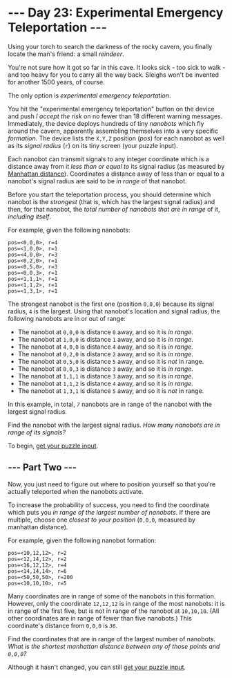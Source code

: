 # --- Day 23: Experimental Emergency Teleportation ---

Using your torch to search the darkness of the rocky cavern, you finally locate the man's friend: a small _reindeer_.

You're not sure how it got so far in this cave. It looks sick - too sick to walk - and too heavy for you to carry all the way back. Sleighs won't be invented for another 1500 years, of course.

The only option is _experimental emergency teleportation_.

You hit the "experimental emergency teleportation" button on the device and push _I accept the risk_ on no fewer than 18 different warning messages. Immediately, the device deploys hundreds of tiny _nanobots_ which fly around the cavern, apparently assembling themselves into a very specific _formation_. The device lists the `X,Y,Z` position (_pos_) for each nanobot as well as its _signal radius_ (`r`) on its tiny screen (your puzzle input).

Each nanobot can transmit signals to any integer coordinate which is a distance away from it _less than or equal to_ its signal radius (as measured by [Manhattan distance](https://en.wikipedia.org/wiki/Taxicab_geometry)). Coordinates a distance away of less than or equal to a nanobot's signal radius are said to be _in range_ of that nanobot.

Before you start the teleportation process, you should determine which nanobot is the _strongest_ (that is, which has the largest signal radius) and then, for that nanobot, the _total number of nanobots that are in range_ of it, _including itself_.

For example, given the following nanobots:
```
pos=<0,0,0>, r=4
pos=<1,0,0>, r=1
pos=<4,0,0>, r=3
pos=<0,2,0>, r=1
pos=<0,5,0>, r=3
pos=<0,0,3>, r=1
pos=<1,1,1>, r=1
pos=<1,1,2>, r=1
pos=<1,3,1>, r=1
```
The strongest nanobot is the first one (position `0,0,0`) because its signal radius, `4` is the largest. Using that nanobot's location and signal radius, the following nanobots are in or out of range:

 - The nanobot at `0,0,0` is distance `0` away, and so it is _in range_.
 - The nanobot at `1,0,0` is distance `1` away, and so it is _in range_.
 - The nanobot at `4,0,0` is distance `4` away, and so it is _in range_.
 - The nanobot at `0,2,0` is distance `2` away, and so it is _in range_.
 - The nanobot at `0,5,0` is distance `5` away, and so it is _not_ in range.
 - The nanobot at `0,0,3` is distance `3` away, and so it is _in range_.
 - The nanobot at `1,1,1` is distance `3` away, and so it is _in range_.
 - The nanobot at `1,1,2` is distance `4` away, and so it is _in range_.
 - The nanobot at `1,3,1` is distance `5` away, and so it is _not_ in range.

In this example, in total, _`7`_ nanobots are in range of the nanobot with the largest signal radius.

Find the nanobot with the largest signal radius. _How many nanobots are in range of its signals?_

To begin, [get your puzzle input](input).

## --- Part Two ---

Now, you just need to figure out where to position yourself so that you're actually teleported when the nanobots activate.

To increase the probability of success, you need to find the coordinate which puts you _in range of the largest number of nanobots_. If there are multiple, choose one _closest to your position_ (`0,0,0`, measured by manhattan distance).

For example, given the following nanobot formation:
```
pos=<10,12,12>, r=2
pos=<12,14,12>, r=2
pos=<16,12,12>, r=4
pos=<14,14,14>, r=6
pos=<50,50,50>, r=200
pos=<10,10,10>, r=5
```

Many coordinates are in range of some of the nanobots in this formation. However, only the coordinate `12,12,12` is in range of the most nanobots: it is in range of the first five, but is not in range of the nanobot at `10,10,10`. (All other coordinates are in range of fewer than five nanobots.) This coordinate's distance from `0,0,0` is _`36`_.

Find the coordinates that are in range of the largest number of nanobots. _What is the shortest manhattan distance between any of those points and `0,0,0`?_

Although it hasn't changed, you can still [get your puzzle input](input).
